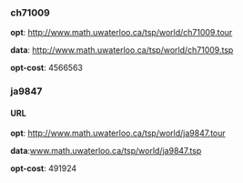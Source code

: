 ### ch71009

**opt**: http://www.math.uwaterloo.ca/tsp/world/ch71009.tour

**data**: http://www.math.uwaterloo.ca/tsp/world/ch71009.tsp

**opt-cost**: 4566563

### ja9847

#### URL

**opt**: http://www.math.uwaterloo.ca/tsp/world/ja9847.tour

**data**:www.math.uwaterloo.ca/tsp/world/ja9847.tsp

**opt-cost**: 491924